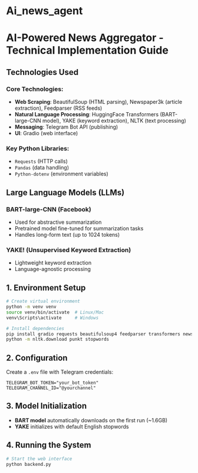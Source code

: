 # Ai_news_agent
# AI-Powered News Aggregator - Technical Implementation Guide

## Technologies Used

### Core Technologies:
- **Web Scraping**: BeautifulSoup (HTML parsing), Newspaper3k (article extraction), Feedparser (RSS feeds)
- **Natural Language Processing**: HuggingFace Transformers (BART-large-CNN model), YAKE (keyword extraction), NLTK (text processing)
- **Messaging**: Telegram Bot API (publishing)
- **UI**: Gradio (web interface)

### Key Python Libraries:
- `Requests` (HTTP calls)
- `Pandas` (data handling)
- `Python-dotenv` (environment variables)

## Large Language Models (LLMs)

### **BART-large-CNN (Facebook)**
- Used for abstractive summarization
- Pretrained model fine-tuned for summarization tasks
- Handles long-form text (up to 1024 tokens)

### **YAKE! (Unsupervised Keyword Extraction)**
- Lightweight keyword extraction
- Language-agnostic processing

## 1. Environment Setup

```bash
# Create virtual environment
python -m venv venv
source venv/bin/activate  # Linux/Mac
venv\Scripts\activate     # Windows

# Install dependencies
pip install gradio requests beautifulsoup4 feedparser transformers newspaper3k nltk yake python-dotenv pandas
python -m nltk.download punkt stopwords
```

## 2. Configuration

Create a `.env` file with Telegram credentials:

```env
TELEGRAM_BOT_TOKEN="your_bot_token"
TELEGRAM_CHANNEL_ID="@yourchannel"
```

## 3. Model Initialization
- **BART model** automatically downloads on the first run (~1.6GB)
- **YAKE** initializes with default English stopwords

## 4. Running the System

```bash
# Start the web interface
python backend.py
